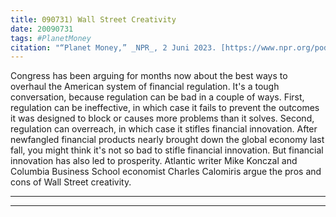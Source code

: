 ```yaml
---
title: 090731) Wall Street Creativity
date: 20090731
tags: #PlanetMoney
citation: "“Planet Money,” _NPR_, 2 Juni 2023. [https://www.npr.org/podcasts/510289/planet-money](https://www.npr.org/podcasts/510289/planet-money) (diakses 4 Juni 2023)."
---
```


Congress has been arguing for months now about the best ways to overhaul the American system of financial regulation. It's a tough conversation, because regulation can be bad in a couple of ways. First, regulation can be ineffective, in which case it fails to prevent the outcomes it was designed to block or causes more problems than it solves. Second, regulation can overreach, in which case it stifles financial innovation. After newfangled financial products nearly brought down the global economy last fall, you might think it's not so bad to stifle financial innovation. But financial innovation has also led to prosperity. Atlantic writer Mike Konczal and Columbia Business School economist Charles Calomiris argue the pros and cons of Wall Street creativity.

----



----
